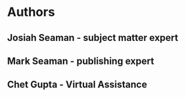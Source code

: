 # Authors

## Josiah Seaman - subject matter expert

## Mark Seaman - publishing expert

## Chet Gupta - Virtual Assistance
